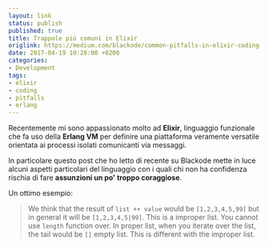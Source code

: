 ```yaml
---
layout: link
status: publish
published: true
title: Trappole più comuni in Elixir
origlink: https://medium.com/blackode/common-pitfalls-in-elixir-coding-a9f8a5db2877
date: 2017-04-19 10:28:00 +0200
categories:
- Development
tags:
- elixir
- coding
- pitfalls
- erlang
---
```


Recentemente mi sono appassionato molto ad **Elixir**, linguaggio funzionale che fa uso della **Erlang VM** per definire una piattaforma veramente versatile orientata ai processi isolati comunicanti via messaggi.

In particolare questo post che ho letto di recente su Blackode mette in luce alcuni aspetti particolari del linguaggio con i quali chi non ha confidenza rischia di fare **assunzioni un po' troppo coraggiose**.

Un ottimo esempio:

> We think that the result of `list ++ value` would be `[1,2,3,4,5,99]` but in general it will be `[1,2,3,4,5|99]`. This is a improper list. You cannot use `length` function over. In proper list, when you iterate over the list, the tail would be `[]` empty list. This is different with the improper list.

